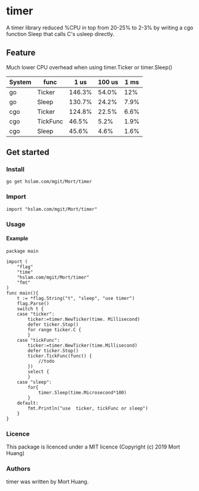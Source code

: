 # timer
A timer library reduced %CPU in top from 20-25% to 2-3% by writing a cgo function Sleep that calls C's usleep directly.

## Feature
Much lower CPU overhead when using timer.Ticker or timer.Sleep()

System |func   |1 us   |100 us|1 ms
 ---- | ----- | ------  | ------  | ------
go     |Ticker     |146.3% |54.0% |12%
go     |Sleep      |130.7% |24.2% |7.9%
cgo    |Ticker     |124.8% |22.5% |6.6%
cgo    |TickFunc   |46.5%  |5.2%  |1.9%
cgo    |Sleep      |45.6%  |4.6%  |1.6%

## Get started

### Install
```
go get hslam.com/mgit/Mort/timer
```
### Import
```
import "hslam.com/mgit/Mort/timer"
```
### Usage
#### Example
```
package main

import (
	"flag"
	"time"
	"hslam.com/mgit/Mort/timer"
	"fmt"
)
func main(){
	t := *flag.String("t", "sleep", "use timer")
	flag.Parse()
	switch t {
	case "ticker":
		ticker:=timer.NewTicker(time. Millisecond)
		defer ticker.Stop()
		for range ticker.C {
		}
	case "tickFunc":
		ticker:=timer.NewTicker(time.Millisecond)
		defer ticker.Stop()
		ticker.TickFunc(func() {
			//todo
		})
		select {
		}
	case "sleep":
		for{
			timer.Sleep(time.Microsecond*100)
		}
	default:
		fmt.Println("use  ticker, tickFunc or sleep")
	}
}
```


### Licence
This package is licenced under a MIT licence (Copyright (c) 2019 Mort Huang)


### Authors
timer was written by Mort Huang.


